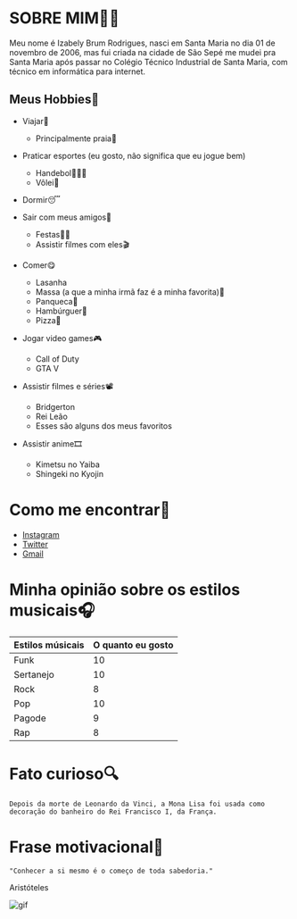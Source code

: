 # **SOBRE MIM**🙋‍♀️

 Meu nome é Izabely Brum Rodrigues, nasci em Santa Maria no dia 01 de novembro de 2006, mas fui criada na cidade de São Sepé
 me mudei pra Santa Maria após passar no Colégio Técnico Industrial de Santa Maria, com técnico em informática para internet.

## **Meus Hobbies**🥳

 * Viajar🛫               
	* Principalmente praia👙 
           
 * Praticar esportes (eu gosto, não significa que eu jogue bem)         
 	* Handebol🤾🏻‍♀            
 	* Vôlei🏐 
               
 * Dormir😴
                       
 * Sair com meus amigos🥰         
 	* Festas🥳🎉                    
 	* Assistir filmes com eles🎬
 
 * Comer😋                        
 	* Lasanha                   
 	* Massa (a que a minha irmã faz é a minha favorita)🍝
	* Panqueca🥞
	* Hambúrguer🍔
	* Pizza🍕 
                      
 * Jogar video games🎮             
 	* Call of Duty              
 	* GTA V    
                  
 * Assistir filmes e séries📽     
	* Bridgerton                 
	* Rei Leão                   
	* Esses são alguns dos meus favoritos
 
 * Assistir anime🎞                
	* Kimetsu no Yaiba           
	* Shingeki no Kyojin         


# Como me encontrar🤳

 * [Instagram](https://www.instagram.com/izabelybrum/)
 * [Twitter](https://twitter.com/IzaBrumR)
 * [Gmail](izabrumrodrigues@gmail.com)

# Minha opinião sobre os estilos musicais🎧

Estilos músicais   |  O quanto eu gosto
-------------------|------------------
   Funk            |10
   Sertanejo       |10
   Rock            |8
   Pop             |10
   Pagode          |9
   Rap             |8

# Fato curioso🔍
    Depois da morte de Leonardo da Vinci, a Mona Lisa foi usada como decoração do banheiro do Rei Francisco I, da França.

# Frase motivacional🎈
    "Conhecer a si mesmo é o começo de toda sabedoria."

   Aristóteles

 ![gif](https://pin.it/18gL1un)
